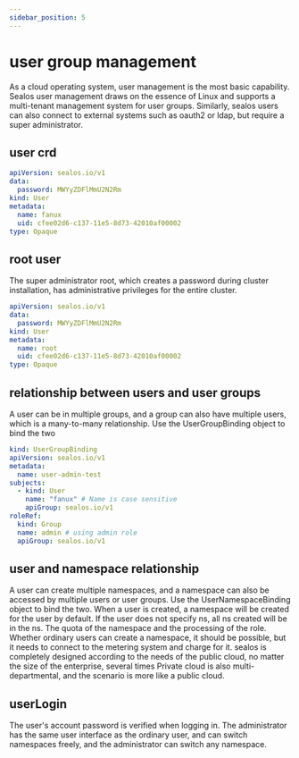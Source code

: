 ```yaml
---
sidebar_position: 5
---
```


# user group management

As a cloud operating system, user management is the most basic capability. Sealos user management draws on the essence of Linux and supports a multi-tenant management system for user groups.
Similarly, sealos users can also connect to external systems such as oauth2 or ldap, but require a super administrator.

## user crd

```yaml
apiVersion: sealos.io/v1
data:
  password: MWYyZDFlMmU2N2Rm
kind: User
metadata:
  name: fanux
  uid: cfee02d6-c137-11e5-8d73-42010af00002
type: Opaque
```

## root user

The super administrator root, which creates a password during cluster installation, has administrative privileges for the entire cluster.

```yaml
apiVersion: sealos.io/v1
data:
  password: MWYyZDFlMmU2N2Rm
kind: User
metadata:
  name: root
  uid: cfee02d6-c137-11e5-8d73-42010af00002
type: Opaque
```

## relationship between users and user groups

A user can be in multiple groups, and a group can also have multiple users, 
which is a many-to-many relationship. Use the UserGroupBinding object to bind the two

```yaml
kind: UserGroupBinding
apiVersion: sealos.io/v1
metadata:
  name: user-admin-test
subjects:
  - kind: User
    name: "fanux" # Name is case sensitive
    apiGroup: sealos.io/v1
roleRef:
  kind: Group
  name: admin # using admin role
  apiGroup: sealos.io/v1
```

## user and namespace relationship

A user can create multiple namespaces, and a namespace can also be accessed by multiple users or user groups. 
Use the UserNamespaceBinding object to bind the two. When a user is created, a namespace will be created for the user by default. 
If the user does not specify ns, all ns created will be in the ns. The quota of the namespace and the processing of the role. 
Whether ordinary users can create a namespace, it should be possible, but it needs to connect to the metering system and charge for it. 
sealos is completely designed according to the needs of the public cloud, no matter the size of the enterprise, 
several times Private cloud is also multi-departmental, and the scenario is more like a public cloud.

## userLogin

The user's account password is verified when logging in. 
The administrator has the same user interface as the ordinary user, and can switch namespaces freely, 
and the administrator can switch any namespace.
